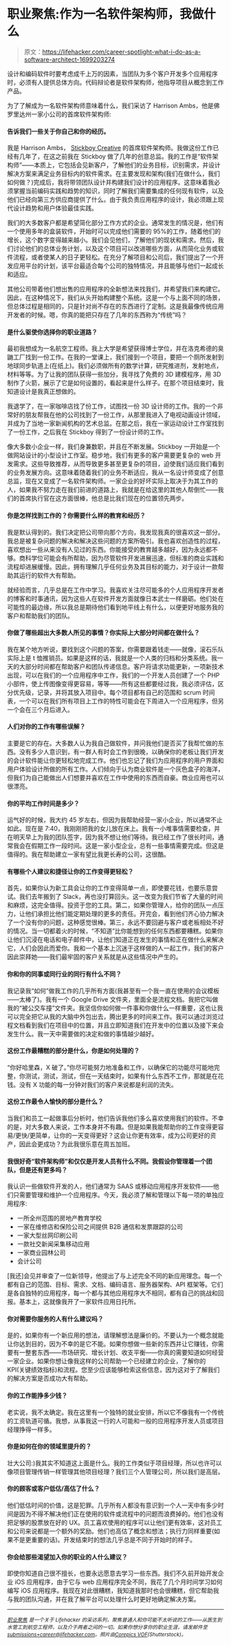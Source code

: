 # 职业聚焦:作为一名软件架构师，我做什么

> 原文：<https://lifehacker.com/career-spotlight-what-i-do-as-a-software-architect-1699203274>

设计和编码软件时要考虑成千上万的因素，当团队为多个客户开发多个应用程序时，必须有人提供总体方向。代码辩论者是软件架构师，他指导项目从概念到工作产品。



为了了解成为一名软件架构师意味着什么，我们采访了 Harrison Ambs，他是佛罗里达州一家小公司的首席软件架构师:

#### 告诉我们一些关于你自己和你的经历。

我是 Harrison Ambs， [Stickboy Creative](http://www.stickboycreative.com/) 的首席软件架构师。我做这份工作已经有几年了，在这之前我在 Stickboy 做了几年的创意总监。我的工作是“软件架构师”——本质上，它包括会见新客户，了解他们的业务目标，识别需求，并设计解决方案来满足业务目标内的软件需求。在主要发现和架构(我们在做什么，我们如何做？)完成后，我将带领团队设计并构建我们设计的应用程序。这意味着我必须掌握当前编码实践和趋势的知识，同时了解我们需要集成的任何现有软件，以及他们已经向第三方供应商提供了什么。由于我负责应用程序的设计，我必须跟上现代设计趋势和用户体验最佳实践。

我们的大多数客户都是希望简化部分工作方式的企业。通常发生的情况是，他们有一个使用多年的盒装软件，开始时可以完成他们需要的 95%的工作，随着他们的增长，这个数字变得越来越小。我们会见他们，了解他们的现状和需求。然后，我们讨论他们的总体业务计划，以及这个项目可以改进哪些方面，从而简化业务或软件流程，或者使某人的日子更轻松。在充分了解项目和公司后，我们提出了一个开发应用平台的计划，该平台最适合每个公司的独特情况，并且能够与他们一起成长和适应。

其他公司带着他们想出售的应用程序的全新想法来找我们，并希望我们来构建它。因此，在这种情况下，我们从头开始构建整个系统。这是一个与上面不同的场景，但总体过程是相同的，只是针对尚不存在的东西进行了定制。这是我最像传统应用开发者的时候。嗯，你真的能把只存在了几年的东西称为“传统”吗？

#### 是什么驱使你选择你的职业道路？

最初我想成为一名航空工程师。我上大学是希望获得博士学位，并在洛克希德的臭鼬工厂找到一份工作。在我的一堂课上，我们接到一个项目，要把一个厕所发射到地球同步轨道上(在纸上)。我们必须做所有的数学计算，研究推进剂，发射地点，材料等等。为了让我的团队获得一些加分，我寻找了免费的 3D 建模程序，用 3D 制作了火箭，展示了它是如何设置的，看起来是什么样子。在那个项目结束时，我知道设计是我真正想做的。

我退学了，在一家咖啡店找了份工作，试图找一份 3D 设计师的工作。我的一个非常好的朋友帮我在他的公司找到了一份工作，从那里我进入了电视动画设计领域，并成为了当地一家新闻机构的艺术总监。在那之后，我在一家运动设计工作室找到了一份工作，之后我在 Stickboy 得到了一份设计师的工作。

像大多数小企业一样，我们身兼数职，并且在不断发展。Stickboy 一开始是一个做网站设计的小型设计工作室。稳步地，我们有更多的客户需要更复杂的 web 开发需求。这些导致推荐，从而导致更多甚至更复杂的项目，迫使我们适应我们看到的业务发展方向。这意味着随着我们的业务不断适应，我从一名设计师变成了创意总监，现在又变成了一名软件架构师。一家企业的好坏实际上取决于为其工作的人，如果我不努力走在我们前进的道路上，我就是在给这里的其他人帮倒忙——我们的首席执行官在这方面很棒，他总是比我们现在的位置领先两步。

#### 你是怎样找到工作的？你需要什么样的教育和经历？

我是默认得到的。我们决定把公司带向那个方向，我发现我真的很喜欢这一部分。我总是被复杂问题的解决和解决这些问题的方案所吸引。我也喜欢创造性的过程，喜欢想出一些从来没有人见过的东西。你能接受的教育越多越好，因为永远都不够。商科学位可能会有所帮助，因为尽管软件开发进展迅速，但标准的商业实践和流程却进展缓慢。因此，拥有理解几乎任何业务及其目标的能力，对于设计一款帮助其运行的软件大有帮助。

就经验而言，几乎总是在工作中学习。我喜欢关注尽可能多的个人应用程序开发者的博客和时事通讯，因为这些人在软件开发方面就像日本武士一样磨砺。他们处在可能性的最边缘，所以我总是期待他们看到地平线上有什么，以便更好地服务我的客户和帮助我们的团队。

#### 你做了哪些超出大多数人所见的事情？你实际上大部分时间都在做什么？

我在某个地方听说，要找到这个问题的答案，你需要跟着钱走——就像，滚石乐队实际上是 t 恤推销员。如果是这样的话，我就是一个人类的归档和分类系统。我一天的大部分时间都在帮助客户和团队传递信息。客户将请求功能更新，一项新技术出现，可以在我们的一个应用程序中工作，我们的一个开发人员创建了一个 PHP 小部件，使上传图像变得更容易，等等——所有这些都要经过我，我必须评估，区分优先级，记录，并将其放入项目中。每个项目都有自己的范围和 scrum 时间表，一个可以在我们所有项目上工作的特性可能会在下周进入一个应用程序，但另一个会在三个月后进入。

#### 人们对你的工作有哪些误解？

主要是它的存在。大多数人认为我自己做软件，并问我他们是否买了我帮忙做的东西。没有多少人意识到，有一群人有时会工作到很晚，以确保你的老板让我们开发的会计软件能让你更轻松地完成工作。他们也忘记了我们为应用程序的用户界面和用户体验设计所做的所有工作。人们倾向于认为商业软件是一个灰色盒子的海洋，但我们为自己能做出人们想要并喜欢在工作中使用的东西而自豪。商业应用也可以很漂亮。

#### 你的平均工作时间是多少？

运气好的时候，我大约 45 岁左右，但因为我帮助经营一家小企业，所以通常不止如此。现在是 7:40，我刚刚把我的女儿放在床上。我有一小堆事情需要检查，并在明天早上为我的团队签字，因为我不想让他们等待。我已经工作了很长时间，通常我会在假期工作一段时间。这是一家小型企业，总有一些事情需要完成。但这是值得的。我在帮助建立一家有望比我更长寿的公司，这很酷。

#### 有哪些个人建议和捷径让你的工作变得更轻松？

首先，如果你认为新工具会让你的工作变得简单一点，即使要花钱，也要乐意尝试。我们去年搬到了 Slack，再也没打算回头。这一改变为我们节省了大量的时间和麻烦，这完全值得。投资于您的工具。第二，如果你管理人，给你的团队一点压力，让他们承担比他们能定期处理的更多的责任。开完会，看到他们齐心协力解决了一个没有你的问题，这种感觉很棒。第三，永远不要回避与客户或老板相处不好的情况。当一切都着火的时候，“不知道”比你能想到的任何东西都要糟糕。如果你让他们沉浸在电话和电子邮件中，让他们知道正在发生的事情和正在做什么来解决它，人们会因此而爱你。我和一个基本上沉迷于这样做的人一起工作，我们的客户因此崇拜她——我们最牢固的客户关系就是从这些情况中产生的。

#### 你和你的同事或同行业的同行有什么不同？

我记录我“如何”做我工作的几乎所有方面(我甚至有一个我一直在使用的会议模板——太棒了)。我有一个 Google Drive 文件夹，里面全是流程文档。我把它叫做我的“被公交车撞”文件夹。我坚信你如何做一件事和你做什么一样重要，这也让我可以完全把它从我的大脑中外包出去，腾出更多的时间来工作。我可以通过浏览过程文档看到我们在项目中的位置，并且立即知道我们在开发中的位置以及接下来会发生什么。我一天中需要做的决定和做的事情越少越好。

#### 这份工作最糟糕的部分是什么，你是如何处理的？

“你好哈里森，X 破了。”你尽可能努力地准备和工作，以确保它的功能尽可能地完整，你测试，测试，测试，但在一天结束时，如果有什么东西不工作，那就是在花钱。没有 X 功能的每一分钟对我们的客户来说都是利润的流失。

#### 这份工作最令人愉快的部分是什么？

当我们和员工一起做事后分析时，他们告诉我他们多么喜欢使用我们的软件。不幸的是，对大多数人来说，工作本身并不有趣。但是如果我能帮助你的工作变得更容易/更快/更简单，让你的一天变得更好？这会让你更有效率，成为公司更好的资产，因此会更成功？为此我很乐意在周五加班。

#### 我很好奇“软件架构师”和仅仅是开发人员有什么不同。我假设你管理着一个团队，但是还有更多吗？

我认识一些做软件开发的人，他们通常为 SAAS 或移动应用程序开发软件——他们只需要管理和维护一个应用程序。今天，我必须了解和管理以下每一项的单独应用程序:

*   一所全州范围的房地产教育学校
*   一家在维修店和保险公司之间提供 B2B 通信和发票跟踪的公司
*   一家大型丝网印刷公司
*   一款社交新闻采集移动应用
*   一家商业园林公司
*   会计公司

[我还]会见并审查了一位新领导，他提出了与上述完全不同的新应用理念。每一个都有自己的范围、目标、需求、文档、编码语言、服务器架构、API 框架等。它们是各自独特的应用程序，每一个都与其他应用程序大不相同，都有自己的挑战和回报。基本上，这就像我开了一家软件应用日托所。

#### 你对需要你服务的人有什么建议吗？

是的，如果你有一个新应用的想法，请理解想法是廉价的。不要认为一个概念就能让你达到目的，因为不幸的是它不能。如果你想做一些新的东西并让它赚钱，你需要有一整套东西——市场研究、增长计划、收支平衡——你真的需要知道如何经营一家企业。如果你想让像我这样的公司帮助一个已经建立的企业，了解你的 KPI(关键绩效指标)和流程。您至少应该能够检索这些信息，因为这对于了解我们的解决方案是否成功大有帮助。

#### 你的工作能挣多少钱？

老实说，我不太确定。我在这里有一个独特的就业安排，所以它不像我有一个传统的工资轨道可循。我想，从事我这一行的人可能和一般的应用程序开发人员或项目经理挣得一样多。

#### 你是如何在你的领域里提升的？

壮大公司:)我其实不知道这上面是什么。我的工作类似于项目经理，所以也许可以像项目管理传销一样管理其他项目经理？我们三个人管理公司，所以我们是高层。

#### 你的顾客或客户低估/高估了什么？

他们低估时间的价值，这是犯罪。几乎所有人都没有意识到一个人一天中有多少时间是因为不得不解决他们正在使用的软件或流程中的问题而浪费掉的。他们也没有把足够的股票放在好的 UX。员工喜欢使用的程序可以让他们更有效率，这对员工和公司来说都是一个额外的奖励。他们也高估了概念和想法；执行力同样重要(如果不是更重要的话)。开发结束时的想法几乎总是不同于开始时的样子。

#### 你会给那些渴望加入你的职业的人什么建议？

即使你知道自己很不擅长，也要永远愿意去学习一些东西。我们不久前开始开发企业 iOS 应用程序，由于它与 web 应用程序完全不同，我花了几个月时间学习如何编写 iOS 应用程序。我现在对此很糟糕，我知道我那时也会很糟糕，但它帮助我与我的团队沟通，并在我了解平台可以处理什么时更好地确定解决方案。

* * *

[*<small>职业聚焦</small>*](http://lifehacker.com/tag/career-spotlight) *<small>是一个关于 Lifehacker 的采访系列，聚焦普通人和你可能不太听说的工作——从医生到水管工到航空工程师，以及介于两者之间的一切。如果你想分享你的职业生涯，请发邮件至</small>*[*<small>submissions+career@lifehacker.com</small>*](mailto:submissions+career@lifehacker.com)*<small>。照片由</small>*[*<small>Corepics VOF</small>*](http://www.shutterstock.com/pic-91990316/stock-photo-man-behind-a-desk-with-several-computers-and-screens-repairing-and-installing-new-hardware.html)*<small>(Shutterstock)。</small>*